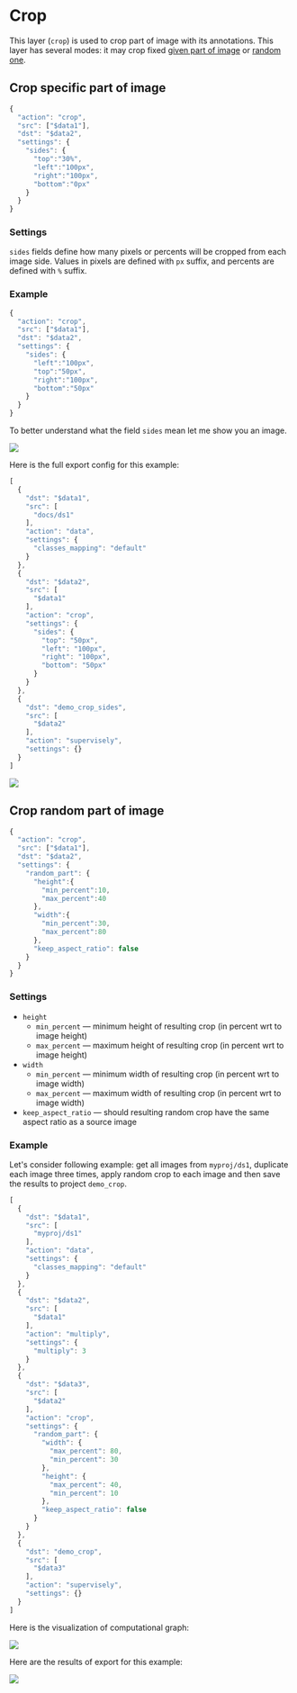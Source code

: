# Crop

This layer \(`crop`\) is used to crop part of image with its annotations. This layer has several modes: it may crop fixed [given part of image](crop.md#crop-specific-part-of-image) or [random one](crop.md#crop-random-part-of-image).

## Crop specific part of image

```javascript
{
  "action": "crop",
  "src": ["$data1"],
  "dst": "$data2",
  "settings": {
    "sides": {
      "top":"30%",
      "left":"100px",
      "right":"100px",
      "bottom":"0px"
    }
  }
}
```

### Settings

`sides` fields define how many pixels or percents will be cropped from each image side. Values in pixels are defined with `px` suffix, and percents are defined with `%` suffix.

### Example

```javascript
{
  "action": "crop",
  "src": ["$data1"],
  "dst": "$data2",
  "settings": {
    "sides": {
      "left":"100px",
      "top":"50px",
      "right":"100px",
      "bottom":"50px"
    }
  }
}
```

To better understand what the field `sides` mean let me show you an image.

![](../../../.gitbook/assets/crop_003.png)

Here is the full export config for this example:

```javascript
[
  {
    "dst": "$data1",
    "src": [
      "docs/ds1"
    ],
    "action": "data",
    "settings": {
      "classes_mapping": "default"
    }
  },
  {
    "dst": "$data2",
    "src": [
      "$data1"
    ],
    "action": "crop",
    "settings": {
      "sides": {
        "top": "50px",
        "left": "100px",
        "right": "100px",
        "bottom": "50px"
      }
    }
  },
  {
    "dst": "demo_crop_sides",
    "src": [
      "$data2"
    ],
    "action": "supervisely",
    "settings": {}
  }
]
```

![](../../../.gitbook/assets/crop_002.png)

## Crop random part of image

```javascript
{
  "action": "crop",
  "src": ["$data1"],
  "dst": "$data2",
  "settings": {
    "random_part": {
      "height":{
        "min_percent":10,
        "max_percent":40
      },
      "width":{
        "min_percent":30,
        "max_percent":80
      },
      "keep_aspect_ratio": false
    }
  }
}
```

### Settings

* `height`
  * `min_percent` — minimum height of resulting crop \(in percent wrt to image height\)
  * `max_percent` — maximum height of resulting crop \(in percent wrt to image height\)
* `width`
  * `min_percent` — minimum width of resulting crop \(in percent wrt to image width\)
  * `max_percent` — maximum width of resulting crop \(in percent wrt to image width\)
* `keep_aspect_ratio` — should resulting random crop have the same aspect ratio as a source image

### Example

Let's consider following example: get all images from `myproj/ds1`, duplicate each image three times, apply random crop to each image and then save the results to project `demo_crop`.

```javascript
[
  {
    "dst": "$data1",
    "src": [
      "myproj/ds1"
    ],
    "action": "data",
    "settings": {
      "classes_mapping": "default"
    }
  },
  {
    "dst": "$data2",
    "src": [
      "$data1"
    ],
    "action": "multiply",
    "settings": {
      "multiply": 3
    }
  },
  {
    "dst": "$data3",
    "src": [
      "$data2"
    ],
    "action": "crop",
    "settings": {
      "random_part": {
        "width": {
          "max_percent": 80,
          "min_percent": 30
        },
        "height": {
          "max_percent": 40,
          "min_percent": 10
        },
        "keep_aspect_ratio": false
      }
    }
  },
  {
    "dst": "demo_crop",
    "src": [
      "$data3"
    ],
    "action": "supervisely",
    "settings": {}
  }
]
```

Here is the visualization of computational graph:

![](../../../.gitbook/assets/crop_001.png)

Here are the results of export for this example:

![](../../../.gitbook/assets/crop_004.jpg)

